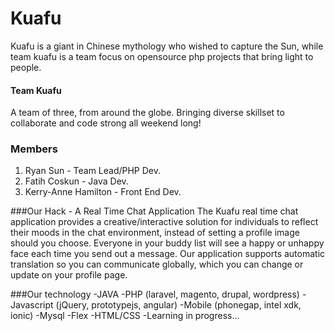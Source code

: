 # Kuafu
Kuafu is a giant in Chinese mythology who wished to capture the Sun, while team kuafu is a team focus on opensource php projects that bring light to people.


#### Team Kuafu 
A team of three, from around the globe. Bringing diverse skillset to collaborate and code strong all weekend long!

### Members

1. Ryan Sun - Team Lead/PHP Dev.
2. Fatih Coskun - Java Dev.
3. Kerry-Anne Hamilton - Front End Dev.

###Our Hack - A Real Time Chat Application
The Kuafu real time chat application provides a creative/interactive
solution for individuals to reflect their moods in the chat environment,
instead of setting a profile image should you choose.
Everyone in your buddy list will see a happy or unhappy face each time you
send out a message.  Our application supports automatic translation
so you can communicate globally, which you can change or update on your
profile page.

###Our technology
-JAVA
-PHP (laravel, magento, drupal, wordpress)
-Javascript (jQuery, prototypejs, angular)
-Mobile (phonegap, intel xdk, ionic)
-Mysql
-Flex
-HTML/CSS
-Learning in progress...

